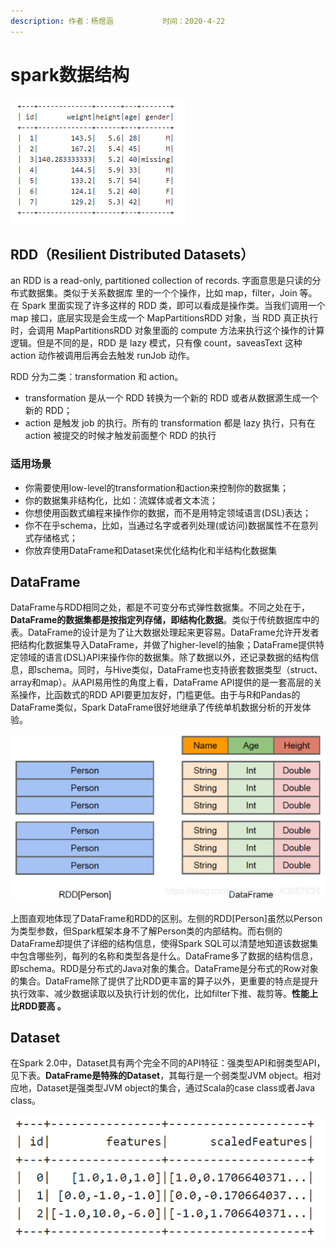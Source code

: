 ```yaml
---
description: 作者：杨煜涵           时间：2020-4-22
---
```


# spark数据结构

![RDD \(Spark1.0\) &#x2014;&amp;gt; Dataframe\(Spark1.3\) &#x2014;&amp;gt; Dataset\(Spark1.6\)](../.gitbook/assets/image%20%2814%29.png)

## RDD（Resilient Distributed Datasets）

an RDD is a read-only, partitioned collection of records. 字面意思是只读的分布式数据集。类似于关系数据库 里的一个个操作，比如 map，filter，Join 等。在 Spark 里面实现了许多这样的 RDD 类，即可以看成是操作类。当我们调用一个 map 接口，底层实现是会生成一个 MapPartitionsRDD 对象，当 RDD 真正执行时，会调用 MapPartitionsRDD 对象里面的 compute 方法来执行这个操作的计算逻辑。但是不同的是，RDD 是 lazy 模式，只有像 count，saveasText 这种 action 动作被调用后再会去触发 runJob 动作。

RDD 分为二类：transformation 和 action。

* transformation 是从一个 RDD 转换为一个新的 RDD 或者从数据源生成一个新的 RDD；
* action 是触发 job 的执行。所有的 transformation 都是 lazy 执行，只有在 action 被提交的时候才触发前面整个 RDD 的执行

### 适用场景

* 你需要使用low-level的transformation和action来控制你的数据集； 
* 你的数据集非结构化，比如：流媒体或者文本流； 
* 你想使用函数式编程来操作你的数据，而不是用特定领域语言\(DSL\)表达； 
* 你不在乎schema，比如，当通过名字或者列处理\(或访问\)数据属性不在意列式存储格式； 
* 你放弃使用DataFrame和Dataset来优化结构化和半结构化数据集

## DataFrame

DataFrame与RDD相同之处，都是不可变分布式弹性数据集。不同之处在于，**DataFrame的数据集都是按指定列存储，即结构化数据**。类似于传统数据库中的表。DataFrame的设计是为了让大数据处理起来更容易。DataFrame允许开发者把结构化数据集导入DataFrame，并做了higher-level的抽象；DataFrame提供特定领域的语言\(DSL\)API来操作你的数据集。除了数据以外，还记录数据的结构信息，即schema。同时，与Hive类似，DataFrame也支持嵌套数据类型（struct、array和map）。从API易用性的角度上看，DataFrame API提供的是一套高层的关系操作，比函数式的RDD API要更加友好，门槛更低。由于与R和Pandas的DataFrame类似，Spark DataFrame很好地继承了传统单机数据分析的开发体验。 

![](../.gitbook/assets/image%20%2835%29.png)

上图直观地体现了DataFrame和RDD的区别。左侧的RDD\[Person\]虽然以Person为类型参数，但Spark框架本身不了解Person类的内部结构。而右侧的DataFrame却提供了详细的结构信息，使得Spark SQL可以清楚地知道该数据集中包含哪些列，每列的名称和类型各是什么。DataFrame多了数据的结构信息，即schema。RDD是分布式的Java对象的集合。DataFrame是分布式的Row对象的集合。DataFrame除了提供了比RDD更丰富的算子以外，更重要的特点是提升执行效率、减少数据读取以及执行计划的优化，比如filter下推、裁剪等。**性能上比RDD要高 。**

## **Dataset**

在Spark 2.0中，Dataset具有两个完全不同的API特征：强类型API和弱类型API，见下表。**DataFrame是特殊的Dataset**，其每行是一个弱类型JVM object。相对应地，Dataset是强类型JVM object的集合，通过Scala的case class或者Java class。

![](../.gitbook/assets/image%20%2817%29.png)



